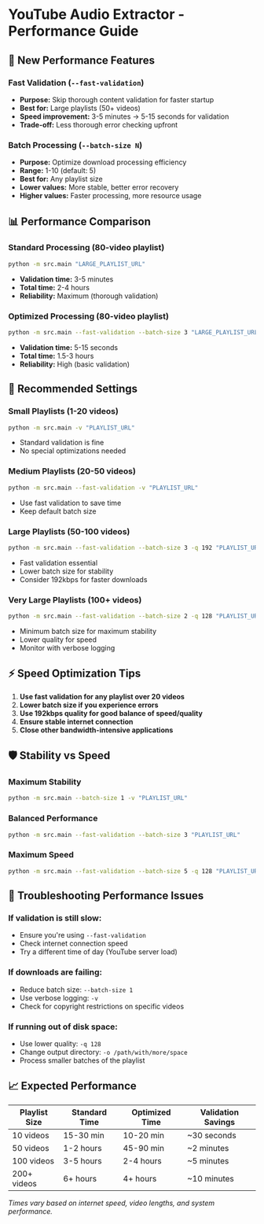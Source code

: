 # YouTube Audio Extractor - Performance Guide

## 🚀 New Performance Features

### Fast Validation (`--fast-validation`)
- **Purpose:** Skip thorough content validation for faster startup
- **Best for:** Large playlists (50+ videos)
- **Speed improvement:** 3-5 minutes → 5-15 seconds for validation
- **Trade-off:** Less thorough error checking upfront

### Batch Processing (`--batch-size N`)
- **Purpose:** Optimize download processing efficiency
- **Range:** 1-10 (default: 5)
- **Best for:** Any playlist size
- **Lower values:** More stable, better error recovery
- **Higher values:** Faster processing, more resource usage

## 📊 Performance Comparison

### Standard Processing (80-video playlist)
```bash
python -m src.main "LARGE_PLAYLIST_URL"
```
- **Validation time:** 3-5 minutes
- **Total time:** 2-4 hours
- **Reliability:** Maximum (thorough validation)

### Optimized Processing (80-video playlist)
```bash
python -m src.main --fast-validation --batch-size 3 "LARGE_PLAYLIST_URL"
```
- **Validation time:** 5-15 seconds
- **Total time:** 1.5-3 hours
- **Reliability:** High (basic validation)

## 🎯 Recommended Settings

### Small Playlists (1-20 videos)
```bash
python -m src.main -v "PLAYLIST_URL"
```
- Standard validation is fine
- No special optimizations needed

### Medium Playlists (20-50 videos)
```bash
python -m src.main --fast-validation -v "PLAYLIST_URL"
```
- Use fast validation to save time
- Keep default batch size

### Large Playlists (50-100 videos)
```bash
python -m src.main --fast-validation --batch-size 3 -q 192 "PLAYLIST_URL"
```
- Fast validation essential
- Lower batch size for stability
- Consider 192kbps for faster downloads

### Very Large Playlists (100+ videos)
```bash
python -m src.main --fast-validation --batch-size 2 -q 128 "PLAYLIST_URL"
```
- Minimum batch size for maximum stability
- Lower quality for speed
- Monitor with verbose logging

## ⚡ Speed Optimization Tips

1. **Use fast validation for any playlist over 20 videos**
2. **Lower batch size if you experience errors**
3. **Use 192kbps quality for good balance of speed/quality**
4. **Ensure stable internet connection**
5. **Close other bandwidth-intensive applications**

## 🛡️ Stability vs Speed

### Maximum Stability
```bash
python -m src.main --batch-size 1 -v "PLAYLIST_URL"
```

### Balanced Performance
```bash
python -m src.main --fast-validation --batch-size 3 "PLAYLIST_URL"
```

### Maximum Speed
```bash
python -m src.main --fast-validation --batch-size 5 -q 128 "PLAYLIST_URL"
```

## 🔧 Troubleshooting Performance Issues

### If validation is still slow:
- Ensure you're using `--fast-validation`
- Check internet connection speed
- Try a different time of day (YouTube server load)

### If downloads are failing:
- Reduce batch size: `--batch-size 1`
- Use verbose logging: `-v`
- Check for copyright restrictions on specific videos

### If running out of disk space:
- Use lower quality: `-q 128`
- Change output directory: `-o /path/with/more/space`
- Process smaller batches of the playlist

## 📈 Expected Performance

| Playlist Size | Standard Time | Optimized Time | Validation Savings |
|---------------|---------------|----------------|-------------------|
| 10 videos     | 15-30 min     | 10-20 min      | ~30 seconds       |
| 50 videos     | 1-2 hours      | 45-90 min      | ~2 minutes        |
| 100 videos    | 3-5 hours      | 2-4 hours      | ~5 minutes        |
| 200+ videos   | 6+ hours       | 4+ hours       | ~10 minutes       |

*Times vary based on internet speed, video lengths, and system performance.*